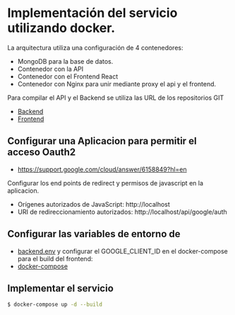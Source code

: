 # Implementación del servicio utilizando docker.

La arquitectura utiliza una configuración de 4 contenedores:

- MongoDB para la base de datos.
- Contenedor con la API
- Contenedor con el Frontend React
- Contenedor con Nginx para unir mediante proxy el api y el frontend.

Para compilar el API y el Backend se utiliza las URL de los repositorios GIT

- [Backend](https://github.com/jevillanueva/oauthsamplebackend.git)
- [Frontend](https://github.com/jevillanueva/oauthsamplefrontend.git)


## Configurar una Aplicacion para permitir el acceso Oauth2

- https://support.google.com/cloud/answer/6158849?hl=en

Configurar los end points de redirect y permisos de javascript en la aplicacion.

- Orígenes autorizados de JavaScript: http://localhost
- URI de redireccionamiento autorizados: http://localhost/api/google/auth

## Configurar las variables de entorno de

- [backend.env](./backend.env)
y configurar el GOOGLE_CLIENT_ID en el docker-compose para el build del frontend:
- [docker-compose](./docker-compose.yml#L16)


## Implementar el servicio

```sh
$ docker-compose up -d --build
```